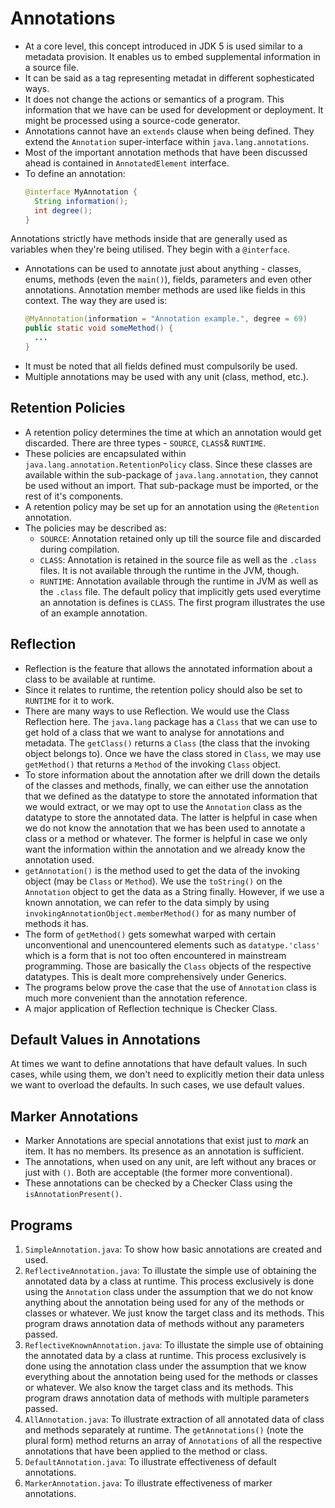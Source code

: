 # Annotations

- At a core level, this concept introduced in JDK 5 is used similar to a metadata provision. It enables us to embed supplemental information in a source file.
- It can be said as a tag representing metadat in different sophesticated ways.
- It does not change the actions or semantics of a program. This information that we have can be used for development or deployment. It might be processed using a source-code generator.
- Annotations cannot have an `extends` clause when being defined. They extend the `Annotation` super-interface within `java.lang.annotations`.
- Most of the important annotation methods that have been discussed ahead is contained in `AnnotatedElement` interface.
- To define an annotation:
  ```java
  @interface MyAnnotation {
    String information();
    int degree();
  }
  ```
Annotations strictly have methods inside that are generally used as variables when they're being utilised. They begin with a `@interface`.
- Annotations can be used to annotate just about anything - classes, enums, methods (even the `main()`), fields, parameters and even other annotations. Annotation member methods are used like fields in this context. The way they are used is:
  ```java
  @MyAnnotation(information = "Annotation example.", degree = 69)
  public static void someMethod() {
    ...
  }
  ```
- It must be noted that all fields defined must compulsorily be used.
- Multiple annotations may be used with any unit (class, method, etc.).


## Retention Policies

- A retention policy determines the time at which an annotation would get discarded. There are three types - `SOURCE`, `CLASS`& `RUNTIME`.
- These policies are encapsulated within `java.lang.annotation.RetentionPolicy` class. Since these classes are available within the sub-package of `java.lang.annotation`, they cannot be used without an import. That sub-package must be imported, or the rest of it's components.
- A retention policy may be set up for an annotation using the `@Retention` annotation.
- The policies may be described as:
  - `SOURCE`: Annotation retained only up till the source file and discarded during compilation.
  - `CLASS`: Annotation is retained in the source file as well as the `.class` files. It is not available through the runtime in the JVM, though.
  - `RUNTIME`: Annotation available through the runtime in JVM as well as the `.class` file.
The default policy that implicitly gets used everytime an annotation is defines is `CLASS`. The first program illustrates the use of an example annotation.


## Reflection

- Reflection is the feature that allows the annotated information about a class to be available at runtime.
- Since it relates to runtime, the retention policy should also be set to `RUNTIME` for it to work.
- There are many ways to use Reflection. We would use the Class Reflection here. The `java.lang` package has a `Class` that we can use to get hold of a class that we want to analyse for annotations and metadata. The `getClass()` returns a `Class` (the class that the invoking object belongs to). Once we have the class stored in `Class`, we may use `getMethod()` that returns a `Method` of the invoking `Class` object.
- To store information about the annotation after we drill down the details of the classes and methods, finally, we can either use the annotation that we defined as the datatype to store the annotated information that we would extract, or we may opt to use the `Annotation` class as the datatype to store the annotated data. The latter is helpful in case when we do not know the annotation that we has been used to annotate a class or a method or whatever. The former is helpful in case we only want the information within the annotation and we already know the annotation used.
- `getAnnotation()` is the method used to get the data of the invoking object (may be `Class` or `Method`). We use the `toString()` on the `Annotation` object to get the data as a String finally. However, if we use a known annotation, we can refer to the data simply by using `invokingAnnotationObject.memberMethod()` for as many number of methods it has.
- The form of `getMethod()` gets somewhat warped with certain unconventional and unencountered elements such as `datatype.'class'` which is a form that is not too often encountered in mainstream programming. Those are basically the `Class` objects of the respective datatypes. This is dealt more comprehensively under Generics. 
- The programs below prove the case that the use of `Annotation` class is much more convenient than the annotation reference.
- A major application of Reflection technique is Checker Class.


## Default Values in Annotations

At times we want to define annotations that have default values. In such cases, while using them, we don't need to explicitly metion their data unless we want to overload the defaults. In such cases, we use default values.


## Marker Annotations

- Marker Annotations are special annotations that exist just to *mark* an item. It has no members. Its presence as an annotation is sufficient.
- The annotations, when used on any unit, are left without any braces or just with `()`. Both are acceptable (the former more conventional).
- These annotations can be checked by a Checker Class using the `isAnnotationPresent()`.


## Programs

1. `SimpleAnnotation.java`: To show how basic annotations are created and used.
1. `ReflectiveAnnotation.java`: To illustate the simple use of obtaining the annotated data by a class at runtime. This process exclusively is done using the `Annotation` class under the assumption that we do not know anything about the annotation being used for any of the methods or classes or whatever. We just know the target class and its methods. This program draws annotation data of methods without any parameters passed.
1. `ReflectiveKnownAnnotation.java`: To illustate the simple use of obtaining the annotated data by a class at runtime. This process exclusively is done using the annotation class under the assumption that we know everything about the annotation being used for the methods or classes or whatever. We also know the target class and its methods. This program draws annotation data of methods with multiple parameters passed.
1. `AllAnnotation.java`: To illustrate extraction of all annotated data of class and methods separately at runtime. The `getAnnotations()` (note the plural form) method returns an array of `Annotations` of all the respective annotations that have been applied to the method or class.
1. `DefaultAnnotation.java`: To illustrate effectiveness of default annotations.
1. `MarkerAnnotation.java`: To illustrate effectiveness of marker annotations.